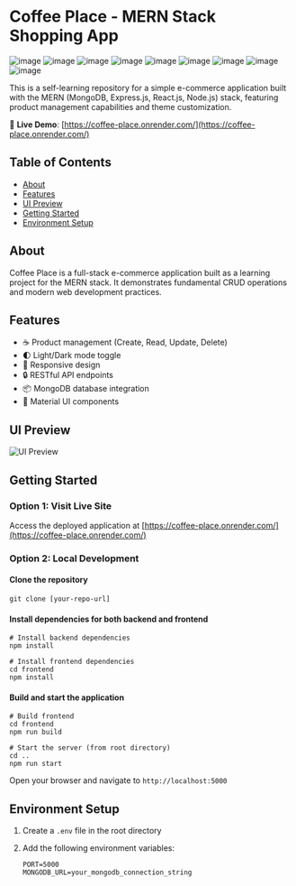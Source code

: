 # Coffee Place - MERN Stack Shopping App

![image](https://img.shields.io/badge/MongoDB-4EA94B?style=for-the-badge&logo=mongodb&logoColor=white) 
![image](https://img.shields.io/badge/Express%20js-000000?style=for-the-badge&logo=express&logoColor=white) 
![image](https://img.shields.io/badge/React-20232A?style=for-the-badge&logo=react&logoColor=61DAFB) 
![image](https://img.shields.io/badge/Node%20js-339933?style=for-the-badge&logo=nodedotjs&logoColor=white) 
![image](https://img.shields.io/badge/Vite-B73BFE?style=for-the-badge&logo=vite&logoColor=FFD62E)
![image](https://img.shields.io/badge/JavaScript-323330?style=for-the-badge&logo=javascript&logoColor=F7DF1E) 
![image](https://img.shields.io/badge/HTML5-E34F26?style=for-the-badge&logo=html5&logoColor=white) 
![image](https://img.shields.io/badge/Material%20UI-007FFF?style=for-the-badge&logo=mui&logoColor=white) 
![image](https://img.shields.io/badge/Render-46E3B7?style=for-the-badge&logo=render&logoColor=white) 

This is a self-learning repository for a simple e-commerce application built with the MERN (MongoDB, Express.js, React.js, Node.js) stack, featuring product management capabilities and theme customization.

🚀 **Live Demo**: [https://coffee-place.onrender.com/](https://coffee-place.onrender.com/)

## Table of Contents
- [About](#about)
- [Features](#features)
- [UI Preview](#ui-preview)
- [Getting Started](#getting-started)
- [Environment Setup](#environment-setup)

## About
Coffee Place is a full-stack e-commerce application built as a learning project for the MERN stack. It demonstrates fundamental CRUD operations and modern web development practices.

## Features
- ☕ Product management (Create, Read, Update, Delete)
- 🌓 Light/Dark mode toggle
- 📱 Responsive design
- 🔒 RESTful API endpoints
- 📦 MongoDB database integration
- 💅 Material UI components
 
## UI Preview
![UI Preview](frontend/public/images/UI-Preview.gif)

## Getting Started
### Option 1: Visit Live Site
Access the deployed application at [https://coffee-place.onrender.com/](https://coffee-place.onrender.com/)

### Option 2: Local Development

#### Clone the repository
```
git clone [your-repo-url]
```

#### Install dependencies for both backend and frontend
```
# Install backend dependencies
npm install

# Install frontend dependencies
cd frontend
npm install
```

#### Build and start the application
```
# Build frontend
cd frontend
npm run build

# Start the server (from root directory)
cd ..
npm run start
```

Open your browser and navigate to `http://localhost:5000`

## Environment Setup
1. Create a `.env` file in the root directory
2. Add the following environment variables:
   
   ```
   PORT=5000
   MONGODB_URL=your_mongodb_connection_string
   ```
